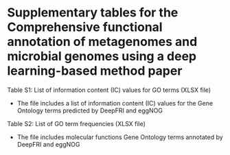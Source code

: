 # Supplementary tables for the Comprehensive functional annotation of metagenomes and microbial genomes using a deep learning-based method paper

Table S1: List of information content (IC) values for GO terms (XLSX file)
- The file includes a list of information content (IC) values for the Gene Ontology terms predicted by DeepFRI and eggNOG


Table S2: List of GO term frequencies (XLSX file) 
- The file includes molecular functions Gene Ontology terms annotated by DeepFRI and eggNOG 
